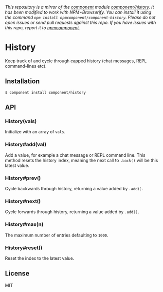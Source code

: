 *This repository is a mirror of the [component](http://component.io) module [component/history](http://github.com/component/history). It has been modified to work with NPM+Browserify. You can install it using the command `npm install npmcomponent/component-history`. Please do not open issues or send pull requests against this repo. If you have issues with this repo, report it to [npmcomponent](https://github.com/airportyh/npmcomponent).*

# History

  Keep track of and cycle through capped history (chat messages, REPL command-lines etc).

## Installation

```
$ component install component/history
```

## API

### History(vals)

  Initialize with an array of `vals`.
  
### History#add(val)

  Add a value, for example a chat message or REPL command line.
  This method resets the history index, meaning the next call
  to `.back()` will be this latest value.

### History#prev()

  Cycle backwards through history, returning a value added by `.add()`.

### History#next()

  Cycle forwards through history, returning a value added by `.add()`.

### History#max(n)

  The maximum number of entries defaulting to `1000`.

### History#reset()

  Reset the index to the latest value.

## License

  MIT